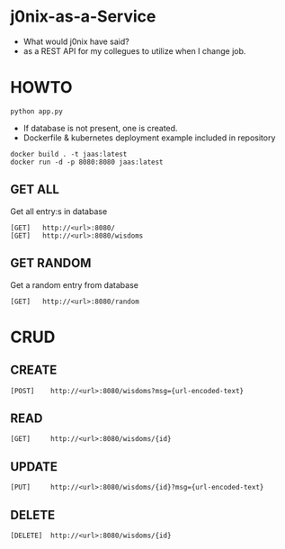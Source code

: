 # j0nix-as-a-Service
* What would j0nix have said?
* as a REST API for my collegues to utilize when I change job.

# HOWTO
```
python app.py
```
- If database is not present, one is created.
- Dockerfile & kubernetes deployment example included in repository
```
docker build . -t jaas:latest
docker run -d -p 8080:8080 jaas:latest
```

## GET ALL
Get all entry:s in database
```
[GET]   http://<url>:8080/
[GET]   http://<url>:8080/wisdoms
```

## GET RANDOM
Get a random entry from database
```
[GET]   http://<url>:8080/random
```
# CRUD
## CREATE
```
[POST]    http://<url>:8080/wisdoms?msg={url-encoded-text}
```
## READ
```
[GET]     http://<url>:8080/wisdoms/{id}
```
## UPDATE
```
[PUT]     http://<url>:8080/wisdoms/{id}?msg={url-encoded-text}
```
## DELETE
```
[DELETE]  http://<url>:8080/wisdoms/{id}
```
